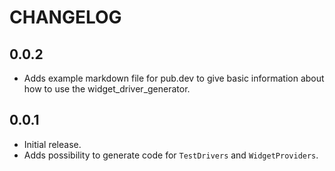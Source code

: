# CHANGELOG

## 0.0.2

* Adds example markdown file for pub.dev to give basic information about how to use the widget_driver_generator.

## 0.0.1

* Initial release.
* Adds possibility to generate code for `TestDrivers` and `WidgetProviders`.
